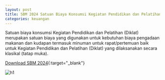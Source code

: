 ```yaml
---
layout: post
title: SBM 2024 Satuan Biaya Konsumsi Kegiatan Pendidikan dan Pelatihan (Diklat)
categories: keuangan
---
```


Satuan biaya konsumsi Kegiatan Pendidikan dan Pelatihan (Diklat) merupakan satuan biaya yang digunakan untuk kebutuhan biaya pengadaan makanan dan kudapan termasuk minuman untuk rapat/pertemuan baik untuk Kegiatan Pendidikan dan Pelatihan (Diklat) yang dilaksanakan secara klasikal (tatap muka).

[Download SBM 2024](https://jdih.kemenkeu.go.id/download/8be2507a-7c39-480f-b271-88e74e59e272/2023pmkeuangan049.pdf){:target="_blank"}

![h1](https://blogger.googleusercontent.com/img/b/R29vZ2xl/AVvXsEhQs0WPFVWRgMOklZ3SO9tmuMe8TE8dhK7Rz_IpdvfNc-QNDgK2bMLIg0WqDLn-sNnepRK1x0rNKQw_4M8O9lKYcrzGVbLDCYknub7wwodxMMt9byw0BL93dHGfsUR6LJk88lJBvxv_68ikanwbZie5HgzuiRVlCngkJVWSztx6-wX4hw/s1600/SBM_2024_2_Page_18.jpg)